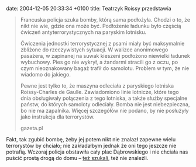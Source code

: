 date: 2004-12-05 20:33:34 +0100
title: Teatrzyk Roissy przedstawia

> Francuska policja szuka bomby, którą sama podłożyła. Chodzi o to, że nikt nie wie, gdzie ona może być. Podłożenie ładunku było częścią ćwiczeń antyterrorystycznych na paryskim lotnisku.
>
> Ćwiczenia jednostki terrorystycznej z psami miały być maksymalnie zbliżone do rzeczywistych sytuacji. W walizce anonimowego pasażera, w zapinanej na suwak kieszeni podłożono niewielki ładunek wybuchowy. Pies go nie wykrył, a żandarmi stracili go z oczu, po czym nieoznakowany bagaż trafił do samolotu. Problem w tym, że nie wiadomo do jakiego.
>
> Pewne jest tylko to, że maszyna odleciała z paryskiego lotniska Roissy-Charles de Gaulle. Zawiadomiono linie lotnicze, które tego dnia obsługiwały połączenia z tego lotniska, a także służby specjalne państw, do których samoloty odleciały. Bomba nie jest niebezpieczna, bo nie ma zapalnika. Więcej szczegółów nie podano, by nie posłużyły jako instrukcja dla terrorystów.
>
> gazeta.pl

Fakt, tak zgubić bombę, żeby jej potem nikt nie znalazł zapewne wielu terrorystów by chciało; nie zakładałbym jednak że oni tego jeszcze nie potrafią. Wczoraj policja obstawiła cały plac Dąbrowskiego i nie chciała nas puścić prostą drogą do domu – [też szukali](http://miasta.gazeta.pl/lodz/1,35136,2430064.html 'gazeta.pl: Fałszywy alarm zakłócił festiwal'), też nie znaleźli.
